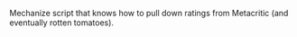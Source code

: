 
Mechanize script that knows how to pull down ratings from Metacritic (and eventually rotten tomatoes).

